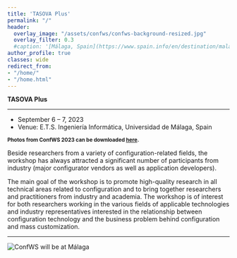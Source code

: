 ```yaml
---
title: 'TASOVA Plus'
permalink: "/"
header:
  overlay_image: "/assets/confws/confws-background-resized.jpg"
  overlay_filter: 0.3
  #caption: '[Málaga, Spain](https://www.spain.info/en/destination/malaga/)'
author_profile: true
classes: wide
redirect_from:
- "/home/"
- "/home.html"
---
```


**TASOVA Plus**

---
- September 6 – 7, 2023
- Venue: E.T.S. Ingeniería Informática, Universidad de Málaga, Spain

<sub>**Photos from ConfWS 2023 can be downloaded [here](/assets/confws/photos.zip).**</sub>

Beside researchers from a variety of configuration-related fields, the workshop has always attracted a significant number of participants from industry (major configurator vendors as well as application developers).

The main goal of the workshop is to promote high-quality research in all technical areas related to configuration and to bring together researchers and practitioners from industry and academia. The workshop is of interest for both researchers working in the various fields of applicable technologies and industry representatives interested in the relationship between configuration technology and the business problem behind configuration and mass customization.

---

![ConfWS will be at Málaga](/assets/confws/confws-background.jpg "ConfWS will be at Málaga")
